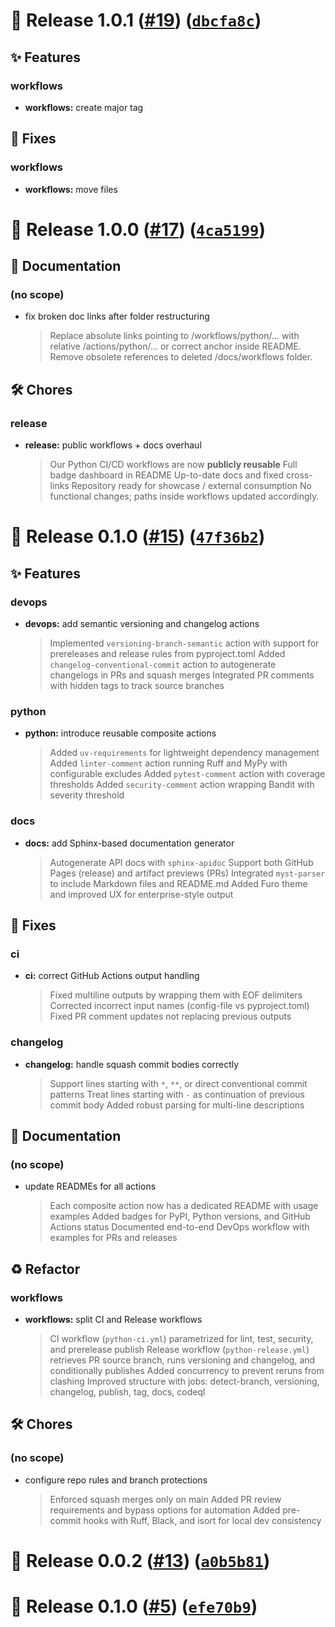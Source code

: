 # 🚀 Release 1.0.1 ([#19](https://github.com/the-reacher-data/massive-devops/pull/19)) ([`dbcfa8c`](https://github.com/the-reacher-data/massive-devops/commit/dbcfa8cf026d539e67b972ad281672ed7992c876))


## ✨ Features
### workflows
- **workflows:** create major tag


## 🐛 Fixes
### workflows
- **workflows:** move files










# 🚀 Release 1.0.0 ([#17](https://github.com/the-reacher-data/massive-devops/pull/17)) ([`4ca5199`](https://github.com/the-reacher-data/massive-devops/commit/4ca519904e367411e48a6b3324a3579c78c7ccb9))




## 📖 Documentation
### (no scope)
- fix broken doc links after folder restructuring<br>
  > Replace absolute links pointing to /workflows/python/...
  > with relative /actions/python/... or correct anchor inside README.
  > Remove obsolete references to deleted /docs/workflows folder.







## 🛠 Chores
### release
- **release:** public workflows + docs overhaul<br>
  > Our Python CI/CD workflows are now **publicly reusable**
  > Full badge dashboard in README
  > Up-to-date docs and fixed cross-links
  > Repository ready for showcase / external consumption
  > No functional changes; paths inside workflows updated accordingly.





# 🚀 Release 0.1.0 ([#15](https://github.com/the-reacher-data/massive-devops/pull/15)) ([`47f36b2`](https://github.com/the-reacher-data/massive-devops/commit/47f36b2b72d56f7e0c7e8763d5af355e7cc5901f))


## ✨ Features
### devops
- **devops:** add semantic versioning and changelog actions<br>
  > Implemented `versioning-branch-semantic` action with support for prereleases and release rules from pyproject.toml
  > Added `changelog-conventional-commit` action to autogenerate changelogs in PRs and squash merges
  > Integrated PR comments with hidden tags to track source branches


### python
- **python:** introduce reusable composite actions<br>
  > Added `uv-requirements` for lightweight dependency management
  > Added `linter-comment` action running Ruff and MyPy with configurable excludes
  > Added `pytest-comment` action with coverage thresholds
  > Added `security-comment` action wrapping Bandit with severity threshold


### docs
- **docs:** add Sphinx-based documentation generator<br>
  > Autogenerate API docs with `sphinx-apidoc`
  > Support both GitHub Pages (release) and artifact previews (PRs)
  > Integrated `myst-parser` to include Markdown files and README.md
  > Added Furo theme and improved UX for enterprise-style output



## 🐛 Fixes
### ci
- **ci:** correct GitHub Actions output handling<br>
  > Fixed multiline outputs by wrapping them with EOF delimiters
  > Corrected incorrect input names (config-file vs pyproject.toml)
  > Fixed PR comment updates not replacing previous outputs


### changelog
- **changelog:** handle squash commit bodies correctly<br>
  > Support lines starting with `*`, `**`, or direct conventional commit patterns
  > Treat lines starting with `-` as continuation of previous commit body
  > Added robust parsing for multi-line descriptions



## 📖 Documentation
### (no scope)
- update READMEs for all actions<br>
  > Each composite action now has a dedicated README with usage examples
  > Added badges for PyPI, Python versions, and GitHub Actions status
  > Documented end-to-end DevOps workflow with examples for PRs and releases




## ♻️ Refactor
### workflows
- **workflows:** split CI and Release workflows<br>
  > CI workflow (`python-ci.yml`) parametrized for lint, test, security, and prerelease publish
  > Release workflow (`python-release.yml`) retrieves PR source branch, runs versioning and changelog, and conditionally publishes
  > Added concurrency to prevent reruns from clashing
  > Improved structure with jobs: detect-branch, versioning, changelog, publish, tag, docs, codeql





## 🛠 Chores
### (no scope)
- configure repo rules and branch protections<br>
  > Enforced squash merges only on main
  > Added PR review requirements and bypass options for automation
  > Added pre-commit hooks with Ruff, Black, and isort for local dev consistency





# 🚀 Release 0.0.2 ([#13](https://github.com/the-reacher-data/massive-devops/pull/13)) ([`a0b5b81`](https://github.com/the-reacher-data/massive-devops/commit/a0b5b8121490b32fc8bcff86341a6ad418724612))












# 🚀 Release 0.1.0 ([#5](https://github.com/the-reacher-data/massive-devops/pull/5)) ([`efe70b9`](https://github.com/the-reacher-data/massive-devops/commit/efe70b96d686655c6bb03b4de2ff71e0d8b98d8f))
